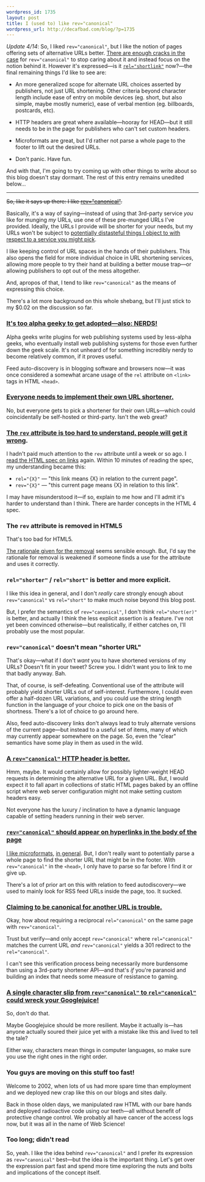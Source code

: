 ```yaml
--- 
wordpress_id: 1735
layout: post
title: I (used to) like rev="canonical"
wordpress_url: http://decafbad.com/blog/?p=1735
---
```

*Update 4/14*: So, I liked `rev="canonical"`, but I like the notion of pages offering sets of alternative URLs better.  [There are enough cracks in the case](http://www.mnot.net/blog/2009/04/14/rev_canonical_bad) for `rev="canonical"` to stop caring about it and instead focus on the notion behind it.  However it's expressed—is it [`rel="shortlink"`](http://groups.google.com/group/shortlink) now?—the final remaining things I'd like to see are:

* An more generalized scope for alternate URL choices asserted by publishers, not just URL shortening.  Other criteria beyond character length include ease of entry on mobile devices (eg. short, but also simple, maybe mostly numeric), ease of verbal mention (eg. billboards, postcards, etc).

* HTTP headers are great where available—hooray for HEAD—but it still needs to be in the page for publishers who can't set custom headers.

* Microformats are great, but I'd rather not parse a whole page to the footer to lift out the desired URLs.

* Don't panic. Have fun.

And with that, I'm going to try coming up with other things to write about so this blog doesn't stay dormant.  The rest of this entry remains unedited below...

<!--more-->
<hr />

<strike>So, like it says up there: I like [rev="canonical"](http://revcanonical.appspot.com/).</strike>

Basically, it's a way of saying—instead of using that 3rd-party service *you* like for munging *my* URLs, use one of these pre-munged URLs I've provided.  Ideally, the URLs I provide will be shorter for your needs, but my URLs won't be subject to [potentially distasteful things I object to with respect to a service you might pick](http://joshua.schachter.org/2009/04/on-url-shorteners.html).

I like keeping control of URL spaces in the hands of their publishers.  This also opens the field for more individual choice in URL shortening services, allowing more people to try their hand at building a better mouse trap—or allowing publishers to opt out of the mess altogether.  

And, apropos of that, I tend to like `rev="canonical"` as the means of expressing this choice.

There's a lot more background on this whole shebang, but I'll just stick to my $0.02 on the discussion so far.

### [It's too alpha geeky to get adopted—also: NERDS!](http://www.25hoursaday.com/weblog/2009/04/11/revcanonicalDiggBarOutrageCausesBadIdeasToComeOutOfTheWoodWork.aspx)

Alpha geeks write plugins for web publishing systems used by less-alpha geeks, who eventually install web publishing systems for those even further down the geek scale.  It's not unheard of for something incredibly nerdy to become relatively common, if it proves useful.

Feed auto-discovery is in blogging software and browsers now—it was once considered a somewhat arcane usage of the `rel` attribute on `<link>` tags in HTML `<head>`.

### [Everyone needs to implement their own URL shortener.](http://www.25hoursaday.com/weblog/2009/04/11/revcanonicalDiggBarOutrageCausesBadIdeasToComeOutOfTheWoodWork.aspx)

No, but everyone gets to pick a shortener for their own URLs—which could coincidentally be self-hosted or third-party.  Isn't the web great?

### [The `rev` attribute is too hard to understand, people will get it wrong](http://benramsey.com/archives/a-revcanonical-rebuttal/).

I hadn't paid much attention to the `rev` attribute until a week or so ago.  I [read the HTML spec on links](http://www.w3.org/TR/html401/struct/links.html#adef-rev) again.  Within 10 minutes of reading the spec, my understanding became this:

* `rel="{X}"` — "this link means {X} in relation to the current page".
* `rev="{X}"` — "this current page means {X} in relation to this link".

I may have misunderstood it—if so, explain to me how and I'll admit it's harder to understand than I think.  There are harder concepts in the HTML 4 spec.

### The `rev` attribute is removed in HTML5

That's too bad for HTML5.  

[The rationale given for the removal](http://lists.whatwg.org/pipermail/whatwg-whatwg.org/2006-July/006888.html) seems sensible enough.  But, I'd say the rationale for removal is weakened if someone finds a use for the attribute and uses it correctly.

### `rel="shorter"` / `rel="short"` is better and more explicit.

I like this idea in general, and I don't *really* care strongly enough about `rev="canonical"` vs `rel="short"` to make much noise beyond this blog post.  

But, I prefer the semantics of `rev="canonical"`, I don't think `rel="short(er)"` is better, and actually I think the less explicit assertion is a feature.  I've not yet been convinced otherwise—but realistically, if either catches on, I'll probably use the most popular.

### `rev="canonical"` doesn't mean "shorter URL"

That's okay—what if I don't *want* you to have shortened versions of my URLs?  Doesn't fit in your tweet?  Screw you.  I didn't want you to link to me that badly anyway.  Bah.  

That, of course, is self-defeating.  Conventional use of the attribute will probably yield shorter URLs out of self-interest.  Furthermore, I could even offer a half-dozen URL variations, and you could use the string length function in the language of your choice to pick one on the basis of shortness.  There's a lot of choice to go around here.

Also, feed auto-discovery links don't always lead to truly alternate versions of the current page—but instead to a useful set of items, many of which may currently appear somewhere on the page.  So, even the "clear" semantics have some play in them as used in the wild.

### [A `rev="canonical"` HTTP header is better.](http://shiflett.org/blog/2009/apr/a-rev-canonical-http-header)

Hmm, maybe.  It would certainly allow for possibly lighter-weight HEAD requests in determining the alternative URL for a given URL.  But, I would expect it to fall apart in collections of static HTML pages baked by an offline script where web server configuration might not make setting custom headers easy.

Not everyone has the luxury / inclination to have a dynamic language capable of setting headers running in their web server.

### [`rev="canonical"` should appear on hyperlinks in the body of the page](http://adactio.com/journal/1568/)

[I like microformats](http://decafbad.com/blog/2005/05/08/whats-old-scraping-is-new-again-microformats), [in general](http://decafbad.com/blog/2005/05/17/magic-microformat-forms).  But, I don't really want to potentially parse a whole page to find the shorter URL that might be in the footer.  With `rev="canonical"` in the `<head>`, I only have to parse so far before I find it or give up.

There's a lot of prior art on this with relation to feed autodiscovery—we used to mainly look for RSS feed URLs inside the page, too.  It sucked.

### [Claiming to be canonical for another URL is trouble.](http://benramsey.com/archives/a-revcanonical-rebuttal/#comment-288465)

Okay, how about requiring a reciprocal `rel="canonical"` on the same page with `rev="canonical"`.

Trust but verify—and only accept `rev="canonical"` where `rel="canonical"` matches the current URL *and* `rev="canonical"` yields a 301 redirect to the `rel="canonical"`.

I can't see this verification process being necessarily more burdensome than using a 3rd-party shortener API—and that's *if* you're paranoid and building an index that needs some measure of resistance to gaming.

### [A single character slip from `rev="canonical"` to `rel="canonical"` could wreck your Googlejuice!](http://samj.net/2009/04/revcanonical-considered-harmful.html?showComment=1239617160000#c7231589643969293690)

So, don't do that.  

Maybe Googlejuice should be more resilient.  Maybe it actually is—has anyone actually soured their juice yet with a mistake like this and lived to tell the tale?  

Either way, characters mean things in computer languages, so make sure you use the right ones in the right order.

### You guys are moving on this stuff too fast!

Welcome to 2002, when lots of us had more spare time than employment and we deployed new crap like this on our blogs and sites daily.  

Back in those olden days, we manipulated raw HTML with our bare hands and deployed radioactive code using our teeth—all without benefit of protective change control.  We probably all have cancer of the access logs now, but it was all in the name of Web Science!

### Too long; didn't read

So, yeah.  I like the idea behind `rev="canonical"` and I prefer its expression as `rev="canonical"` best—but the idea is the important thing.  Let's get over the expression part fast and spend more time exploring the nuts and bolts and implications of the concept itself.
